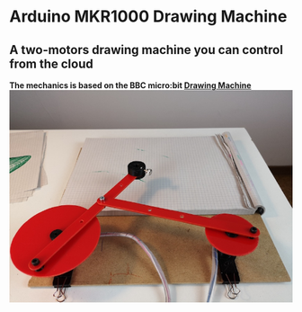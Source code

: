 # Arduino MKR1000 Drawing Machine
## A two-motors drawing machine you can control from the cloud
**The mechanics is based on the BBC micro:bit [Drawing Machine](https://alicemirror.github.io/drawingmachine/)**
![The machine](images/mechanics.jpg)

